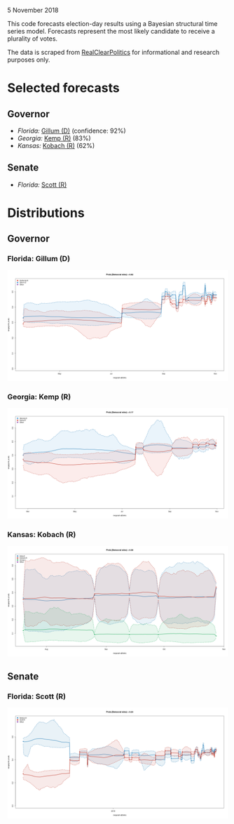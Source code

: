 
5 November 2018

This code forecasts election-day results using a Bayesian structural time
series model. Forecasts represent the most likely candidate to receive
a plurality of votes.

The data is scraped from
[RealClearPolitics](https://www.realclearpolitics.com/epolls/latest_polls/)
for informational and research purposes only.

# Selected forecasts

## Governor

* *Florida:* [Gillum (D)](#florida-gillum-d) (confidence: 92%)
* *Georgia:* [Kemp (R)](#georgia-kemp-r) (83%)
* *Kansas:* [Kobach (R)](#kansas-kobach-r) (62%)

## Senate

* *Florida:* [Scott (R)](#florida-scott-r)

# Distributions

## Governor

### Florida: Gillum (D)

![](https://raw.githubusercontent.com/mhlinder/election-night/master/out/governor-Florida_Governor_-_DeSantis_vs__Gillum.png)

### Georgia: Kemp (R)

![](https://raw.githubusercontent.com/mhlinder/election-night/master/out/governor-Georgia_Governor_-_Kemp_vs__Abrams.png)

### Kansas: Kobach (R)

![](https://raw.githubusercontent.com/mhlinder/election-night/master/out/governor-Kansas_Governor_-_Kobach_vs__Kelly_vs__Orman.png)

## Senate

### Florida: Scott (R)

![](https://raw.githubusercontent.com/mhlinder/election-night/master/out/senate-Florida_Senate_-_Scott_vs__Nelson.png)
